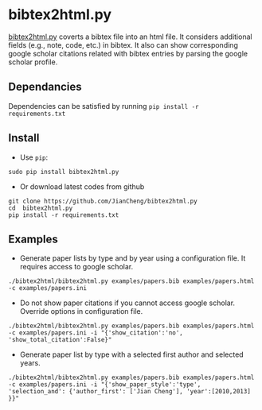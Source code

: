
# bibtex2html.py

[bibtex2html.py](https://github.com/JianCheng/bibtex2html.py) coverts a bibtex file into an html file.
It considers additional fields (e.g., note, code, etc.) in bibtex. 
It also can show corresponding google scholar citations related with bibtex entries by parsing the google scholar profile. 


## Dependancies

Dependencies can be satisfied by running `pip install -r requirements.txt`


## Install 

* Use `pip`:

```
sudo pip install bibtex2html.py
```

* Or download latest codes from github

```
git clone https://github.com/JianCheng/bibtex2html.py
cd  bibtex2html.py
pip install -r requirements.txt
```


## Examples

* Generate paper lists by type and by year using a configuration file. It requires access to google scholar.

```
./bibtex2html/bibtex2html.py examples/papers.bib examples/papers.html -c examples/papers.ini 
```

* Do not show paper citations if you cannot access google scholar. Override options in configuration file.

```
./bibtex2html/bibtex2html.py examples/papers.bib examples/papers.html -c examples/papers.ini -i "{'show_citation':'no', 'show_total_citation':False}"
```


* Generate paper list by type with a selected first author and selected years.

```
./bibtex2html/bibtex2html.py examples/papers.bib examples/papers.html -c examples/papers.ini -i "{'show_paper_style':'type', 'selection_and': {'author_first': ['Jian Cheng'], 'year':[2010,2013] }}"
```
